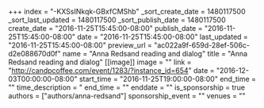 +++
index = "-KXSsINkqk-GBxfCMShb"
_sort_create_date = 1480117500
_sort_last_updated = 1480117500
_sort_publish_date = 1480117500
create_date = "2016-11-25T15:45:00-08:00"
publish_date = "2016-11-25T15:45:00-08:00"
date = "2016-11-25T15:45:00-08:00"
last_updated = "2016-11-25T15:45:00-08:00"
preview_url = "ac022a9f-659d-28ef-506c-d2e088670d0f"
name = "Anna Redsand reading and dialog"
title = "Anna Redsand reading and dialog"
[[image]]
image = ""
link = "http://candpcoffee.com/event/1283/?instance_id=654"
date = "2016-12-03T00:00:00-08:00"
start_time = "2016-11-25T19:00:00-08:00"
end_time = ""
time_description = "
end_time = ""
enddate = ""
is_sponsorship = true
authors = ["authors/anna-redsand"]
sponsorship_event = ""
venues = ""
